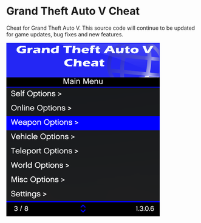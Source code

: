# Grand Theft Auto V Cheat

Cheat for Grand Theft Auto V. This source code will continue to be updated for game updates, bug fixes and new features.

![alt text](/preview_image.png)
